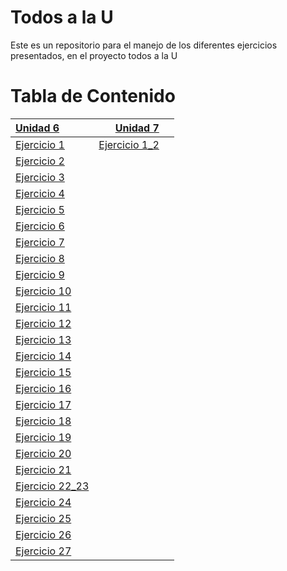 # Todos a la U

Este es un repositorio para el manejo de los diferentes ejercicios presentados, en el proyecto todos a la U

# Tabla de Contenido

| [Unidad 6](https://github.com/nortigozab/Todos_a_la_U/tree/main/Unidad_6) | [Unidad 7](https://github.com/nortigozab/Todos_a_la_U/tree/main/Unidad_7) |     |
| :------------------------------------------------------------------------ | ------------------------------------------------------------------------: | --: |
| [Ejercicio 1](./Unidad_6/Ejercicio_1.js)                                  | [Ejercicio 1_2](./Unidad_7/unidad7_1.drawio.png)                          |     |
| [Ejercicio 2](./Unidad_6/Ejercicio_2.js)                                  |                                                                           |     |
| [Ejercicio 3](./Unidad_6/Ejercicio_3.js)                                  |                                                                           |     |
| [Ejercicio 4](./Unidad_6/Ejercicio_4.js)                                  |                                                                           |     |
| [Ejercicio 5](./Unidad_6/Ejercicio_5.js)                                  |                                                                           |     |
| [Ejercicio 6](./Unidad_6/Ejercicio_6.js)                                  |                                                                           |     |
| [Ejercicio 7](./Unidad_6/Ejercicio_7.js)                                  |                                                                           |     |
| [Ejercicio 8](./Unidad_6/Ejercicio_8.js)                                  |                                                                           |     |
| [Ejercicio 9](./Unidad_6/Ejercicio_9.js)                                  |                                                                           |     |
| [Ejercicio 10](./Unidad_6/Ejercicio_10.js)                                |                                                                           |     |
| [Ejercicio 11](./Unidad_6/Ejercicio_11.js)                                |                                                                           |     |
| [Ejercicio 12](./Unidad_6/Ejercicio_12.js)                                |                                                                           |     |
| [Ejercicio 13](./Unidad_6/Ejercicio_13.js)                                |                                                                           |     |
| [Ejercicio 14](./Unidad_6/Ejercicio_14.js)                                |                                                                           |     |
| [Ejercicio 15](./Unidad_6/Ejercicio_15.js)                                |                                                                           |     |
| [Ejercicio 16](./Unidad_6/Ejercicio_16.js)                                |                                                                           |     |
| [Ejercicio 17](./Unidad_6/Ejercicio_17.js)                                |                                                                           |     |
| [Ejercicio 18](./Unidad_6/Ejercicio_18.js)                                |                                                                           |     |
| [Ejercicio 19](./Unidad_6/Ejercicio_19)                                   |                                                                           |     |
| [Ejercicio 20](./Unidad_6/Ejercicio_20.js)                                |                                                                           |     |
| [Ejercicio 21](./Unidad_6/Ejercicio_21)                                   |                                                                           |     |
| [Ejercicio 22_23](./Unidad_6/Ejercicio_22_23)                             |                                                                           |     |
| [Ejercicio 24](./Unidad_6/Ejercicio_24)                                   |                                                                           |     |
| [Ejercicio 25](./Unidad_6/Ejercicio_25)                                   |                                                                           |     |
| [Ejercicio 26](./Unidad_6/Ejercicio_26)                                   |                                                                           |     |
| [Ejercicio 27](./Unidad_6/Ejercicio_27)                                   |                                                                           |     |